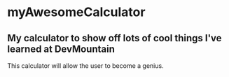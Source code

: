 # myAwesomeCalculator
## My calculator to show off lots of cool things I've learned at DevMountain

This calculator will allow the user to become a genius.
